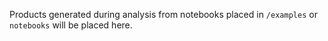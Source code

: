 Products generated during analysis from notebooks placed in ```/examples``` or ```notebooks``` will be placed here.